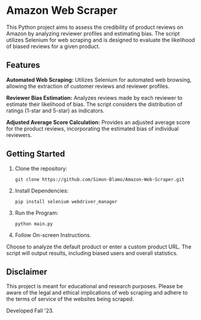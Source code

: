 # Amazon Web Scraper
This Python project aims to assess the credibility of product reviews on Amazon by analyzing reviewer profiles and estimating bias. The script utilizes Selenium for web scraping and is designed to evaluate the likelihood of biased reviews for a given product.

## Features
**Automated Web Scraping:** Utilizes Selenium for automated web browsing, allowing the extraction of customer reviews and reviewer profiles.

**Reviewer Bias Estimation:** Analyzes reviews made by each reviewer to estimate their likelihood of bias. The script considers the distribution of ratings (1-star and 5-star) as indicators.

**Adjusted Average Score Calculation:** Provides an adjusted average score for the product reviews, incorporating the estimated bias of individual reviewers.

## Getting Started
1. Clone the repository:
   
   `git clone https://github.com/Simon-Blamo/Amazon-Web-Scraper.git`
2. Install Dependencies:

   `pip install selenium webdriver_manager`
3. Run the Program:

   `python main.py`
4. Follow On-screen Instructions.
   
  Choose to analyze the default product or enter a custom product URL.
  The script will output results, including biased users and overall statistics.

## Disclaimer
This project is meant for educational and research purposes. Please be aware of the legal and ethical implications of web scraping and adhere to the terms of service of the websites being scraped.


Developed Fall '23.
